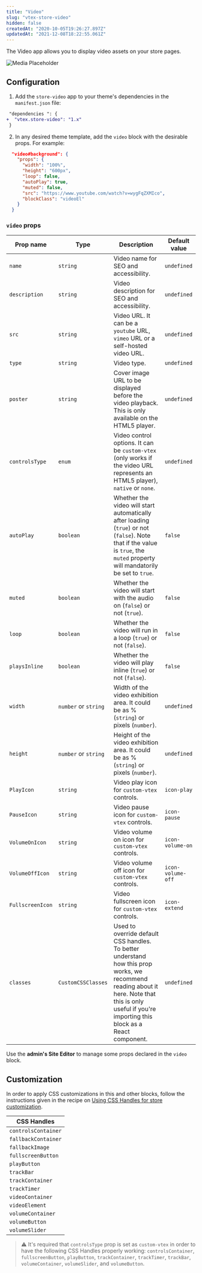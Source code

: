 ```yaml
---
title: "Video"
slug: "vtex-store-video"
hidden: false
createdAt: "2020-10-05T19:26:27.897Z"
updatedAt: "2021-12-08T18:22:55.061Z"
---
```


The Video app allows you to display video assets on your store pages.

![Media Placeholder](https://cdn.jsdelivr.net/gh/vtexdocs/dev-portal-content@main/images/vtex-store-video-0.png)

## Configuration

1. Add the `store-video` app to your theme's dependencies in the `manifest.json` file:

```diff
 "dependencies ": {
+  "vtex.store-video": "1.x"
 }
```

2. In any desired theme template, add the `video` block with the desirable props. For example:

```json
  "video#background": {
    "props": {
      "width": "100%",
      "height": "600px",
      "loop": false,
      "autoPlay": true,
      "muted": false,
      "src": "https://www.youtube.com/watch?v=wygFqZXMIco",
      "blockClass": "videoEl"
    }
  }
```

### `video` props

| Prop name        | Type                 | Description                                                                                                                                                                                            | Default value     |
| ---------------- | -------------------- | ------------------------------------------------------------------------------------------------------------------------------------------------------------------------------------------------------ | ----------------- |
| `name`           | `string`             | Video name for SEO and accessibility.                                                                                                                                                                  | `undefined`       |
| `description`    | `string`             | Video description for SEO and accessibility.                                                                                                                                                           | `undefined`       |
| `src`            | `string`             | Video URL. It can be a `youtube` URL, `vimeo` URL or a self-hosted video URL.                                                                                                                          | `undefined`       |
| `type`           | `string`             | Video type.                                                                                                                                                                                            | `undefined`       |
| `poster`         | `string`             | Cover image URL to be displayed before the video playback. This is only available on the HTML5 player.                                                                                                 | `undefined`       |
| `controlsType`   | `enum`               | Video control options. It can be `custom-vtex` (only works if the video URL represents an HTML5 player), `native` or `none`.                                                                             | `undefined`       |
| `autoPlay`       | `boolean`            | Whether the video will start automatically after loading (`true`) or not (`false`). Note that if the value is `true`, the `muted` property will mandatorily be set to `true`.                            | `false`           |
| `muted`          | `boolean`            | Whether the video will start with the audio on (`false`) or not (`true`).                                                                                                                              | `false`           |
| `loop`           | `boolean`            | Whether the video will run in a loop (`true`) or not (`false`).                                                                                                                                        | `false`           |
| `playsInline`    | `boolean`            | Whether the video will play inline (`true`) or not (`false`).                                                                                                                                          | `false`           |
| `width`          | `number` or `string` | Width of the video exhibition area. It could be as % (`string`) or pixels (`number`).                                                                                                              | `undefined`       |
| `height`         | `number` or `string` | Height of the video exhibition area. It could be as % (`string`) or pixels (`number`).                                                                                                             | `undefined`       |
| `PlayIcon`       | `string`             | Video play icon for `custom-vtex` controls.                                                                                                                                                            | `icon-play`       |
| `PauseIcon`      | `string`             | Video pause icon for `custom-vtex` controls.                                                                                                                                                           | `icon-pause`      |
| `VolumeOnIcon`   | `string`             | Video volume on icon for `custom-vtex` controls.                                                                                                                                                       | `icon-volume-on`  |
| `VolumeOffIcon`  | `string`             | Video volume off icon for `custom-vtex` controls.                                                                                                                                                      | `icon-volume-off` |
| `FullscreenIcon` | `string`             | Video fullscreen icon for `custom-vtex` controls.                                                                                                                                                      | `icon-extend`     |
| `classes`        | `CustomCSSClasses`   | Used to override default CSS handles. To better understand how this prop works, we recommend reading about it here. Note that this is only useful if you're importing this block as a React component. | `undefined`       |

Use the **admin's Site Editor** to manage some props declared in the `video` block.

## Customization

In order to apply CSS customizations in this and other blocks, follow the instructions given in the recipe on [Using CSS Handles for store customization](https://developers.vtex.com/docs/guides/vtex-io-documentation-using-css-handles-for-store-customization).

| CSS Handles         |
| ------------------- |
| `controlsContainer` |
| `fallbackContainer` |
| `fallbackImage`     |
| `fullscreenButton`  |
| `playButton`        |
| `trackBar`          |
| `trackContainer`    |
| `trackTimer`        |
| `videoContainer`    |
| `videoElement`      |
| `volumeContainer`   |
| `volumeButton`      |
| `volumeSlider`      |

> ⚠️ It's required that `controlsType` prop is set as `custom-vtex` in order to have the following CSS Handles properly working: `controlsContainer`, `fullscreenButton`, `playButton`, `trackContainer`, `trackTimer`, `trackBar`, `volumeContainer`, `volumeSlider`, and `volumeButton`.
